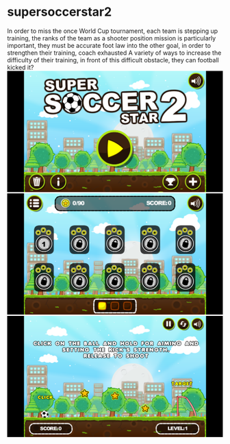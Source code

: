 # supersoccerstar2
In order to miss the once World Cup tournament, each team is stepping up training, the ranks of the team as a shooter position mission is particularly important, they must be accurate foot law into the other goal, in order to strengthen their training, coach exhausted A variety of ways to increase the difficulty of their training, in front of this difficult obstacle, they can football kicked it?
![Alt text](https://github.com/GoDaie/supersoccerstar2/raw/master/9119E4F4F206B7C965C467936C1E4C7C.png)
![Alt text](https://github.com/GoDaie/supersoccerstar2/raw/master/F0AF6FBA6A5286EA0DA947409523475D.png)
![Alt text](https://github.com/GoDaie/supersoccerstar2/raw/master/370DCDC6AF61F9FA0D0D273FA93B447C.png)

